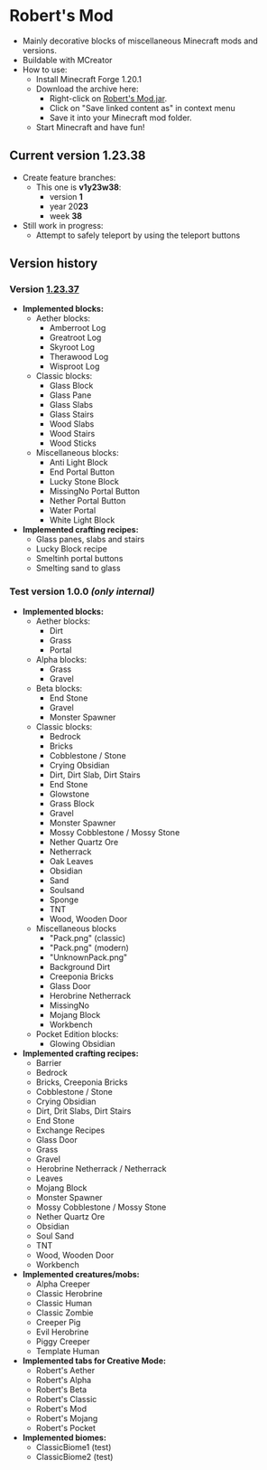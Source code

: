 # Robert's Mod

- Mainly decorative blocks of miscellaneous Minecraft mods and versions.
- Buildable with MCreator
- How to use:
  - Install Minecraft Forge 1.20.1
  - Download the archive here:
    - Right-click on [Robert's Mod.jar](https://github.com/DerRobert-28/RobertsMod/blob/master/Robert's%20Mod.jar).
    - Click on "Save linked content as" in context menu
    - Save it into your Minecraft mod folder.
  - Start Minecraft and have fun!

## Current version 1.23.38

- Create feature branches:
  - This one is **v1y23w38**:
    - version **1**
    - year 20**23**
    - week **38**
- Still work in progress:
  - Attempt to safely teleport by using the teleport buttons

## Version history

### Version [1.23.37](https://github.com/DerRobert-28/RobertsMod/tree/dev)

- **Implemented blocks:**
  - Aether blocks:
    - Amberroot Log
    - Greatroot Log
    - Skyroot Log
    - Therawood Log
    - Wisproot Log
  - Classic blocks:
    - Glass Block
    - Glass Pane
    - Glass Slabs
    - Glass Stairs
    - Wood Slabs
    - Wood Stairs
    - Wood Sticks
  - Miscellaneous blocks:
    - Anti Light Block
    - End Portal Button
    - Lucky Stone Block
    - MissingNo Portal Button
    - Nether Portal Button
    - Water Portal
    - White Light Block
- **Implemented crafting recipes:**
  - Glass panes, slabs and stairs
  - Lucky Block recipe
  - Smeltinh portal buttons
  - Smelting sand to glass

### Test version 1.0.0 *(only internal)*

- **Implemented blocks:**
  - Aether blocks:
    - Dirt
    - Grass
    - Portal
  - Alpha blocks:
    - Grass
    - Gravel
  - Beta blocks:
    - End Stone
    - Gravel
    - Monster Spawner
  - Classic blocks:
    - Bedrock
    - Bricks
    - Cobblestone / Stone
    - Crying Obsidian
    - Dirt, Dirt Slab, Dirt Stairs
    - End Stone
    - Glowstone
    - Grass Block
    - Gravel
    - Monster Spawner
    - Mossy Cobblestone / Mossy Stone
    - Nether Quartz Ore
    - Netherrack
    - Oak Leaves
    - Obsidian
    - Sand
    - Soulsand
    - Sponge
    - TNT
    - Wood, Wooden Door
  - Miscellaneous blocks
    - "Pack.png" (classic)
    - "Pack.png" (modern)
    - "UnknownPack.png"
    - Background Dirt
    - Creeponia Bricks
    - Glass Door
    - Herobrine Netherrack
    - MissingNo
    - Mojang Block
    - Workbench
  - Pocket Edition blocks:
    - Glowing Obsidian
- **Implemented crafting recipes:**
  - Barrier
  - Bedrock
  - Bricks, Creeponia Bricks
  - Cobblestone / Stone
  - Crying Obsidian
  - Dirt, Drit Slabs, Dirt Stairs
  - End Stone
  - Exchange Recipes
  - Glass Door
  - Grass
  - Gravel
  - Herobrine Netherrack / Netherrack
  - Leaves
  - Mojang Block
  - Monster Spawner
  - Mossy Cobblestone / Mossy Stone
  - Nether Quartz Ore
  - Obsidian
  - Soul Sand
  - TNT
  - Wood, Wooden Door
  - Workbench
- **Implemented creatures/mobs:**
  - Alpha Creeper
  - Classic Herobrine
  - Classic Human
  - Classic Zombie
  - Creeper Pig
  - Evil Herobrine
  - Piggy Creeper
  - Template Human
- **Implemented tabs for Creative Mode:**
  - Robert's Aether
  - Robert's Alpha
  - Robert's Beta
  - Robert's Classic
  - Robert's Mod
  - Robert's Mojang
  - Robert's Pocket
- **Implemented biomes:**
  - ClassicBiome1 (test)
  - ClassicBiome2 (test)
